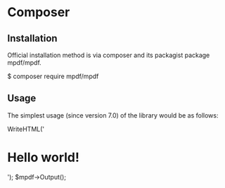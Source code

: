 # Composer

## Installation
Official installation method is via composer and its packagist package mpdf/mpdf.

$ composer require mpdf/mpdf

## Usage
The simplest usage (since version 7.0) of the library would be as follows:

<?php

require_once __DIR__ . '/vendor/autoload.php';

$mpdf = new \Mpdf\Mpdf();
$mpdf->WriteHTML('<h1>Hello world!</h1>');
$mpdf->Output();
